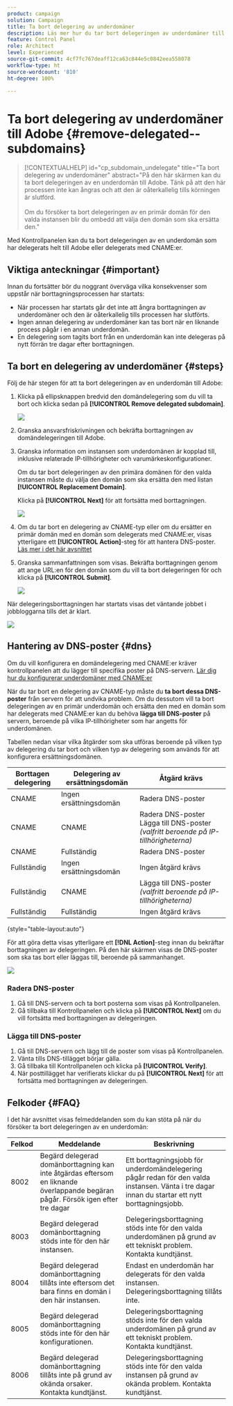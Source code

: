 ```yaml
---
product: campaign
solution: Campaign
title: Ta bort delegering av underdomäner
description: Läs mer hur du tar bort delegeringen av underdomäner till Adobe.
feature: Control Panel
role: Architect
level: Experienced
source-git-commit: 4cf7fc767deaff12ca63c844e5c0842eea558078
workflow-type: ht
source-wordcount: '810'
ht-degree: 100%

---
```


# Ta bort delegering av underdomäner till Adobe {#remove-delegated--subdomains}

>[!CONTEXTUALHELP]
>id="cp_subdomain_undelegate"
>title="Ta bort delegering av underdomäner"
>abstract="På den här skärmen kan du ta bort delegeringen av en underdomän till Adobe. Tänk på att den här processen inte kan ångras och att den är oåterkallelig tills körningen är slutförd.<br><br>Om du försöker ta bort delegeringen av en primär domän för den valda instansen blir du ombedd att välja den domän som ska ersätta den."

Med Kontrollpanelen kan du ta bort delegeringen av en underdomän som har delegerats helt till Adobe eller delegerats med CNAME:er.

## Viktiga anteckningar {#important}

Innan du fortsätter bör du noggrant överväga vilka konsekvenser som uppstår när borttagningsprocessen har startats:

* När processen har startats går det inte att ångra borttagningen av underdomäner och den är oåterkallelig tills processen har slutförts.
* Ingen annan delegering av underdomäner kan tas bort när en liknande process pågår i en annan underdomän.
* En delegering som tagits bort från en underdomän kan inte delegeras på nytt förrän tre dagar efter borttagningen.

## Ta bort en delegering av underdomäner {#steps}

Följ de här stegen för att ta bort delegeringen av en underdomän till Adobe:

1. Klicka på ellipsknappen bredvid den domändelegering som du vill ta bort och klicka sedan på **[!UICONTROL Remove delegated subdomain]**.

   ![](assets/undelegate-subdomain.png)

1. Granska ansvarsfriskrivningen och bekräfta borttagningen av domändelegeringen till Adobe.

1. Granska information om instansen som underdomänen är kopplad till, inklusive relaterade IP-tillhörigheter och varumärkeskonfigurationer.

   Om du tar bort delegeringen av den primära domänen för den valda instansen måste du välja den domän som ska ersätta den med listan **[!UICONTROL Replacement Domain]**.

   Klicka på **[!UICONTROL Next]** för att fortsätta med borttagningen.

   ![](assets/undelegate-subdomain-details.png)

1. Om du tar bort en delegering av CNAME-typ eller om du ersätter en primär domän med en domän som delegerats med CNAME:er, visas ytterligare ett **[!UICONTROL Action]**-steg för att hantera DNS-poster. [Läs mer i det här avsnittet](#dns)

1. Granska sammanfattningen som visas. Bekräfta borttagningen genom att ange URL:en för den domän som du vill ta bort delegeringen för och klicka på **[!UICONTROL Submit]**.

   ![](assets/undelegate-submit.png)

När delegeringsborttagningen har startats visas det väntande jobbet i jobbloggarna tills det är klart.

![](assets/undelegate-job.png)

## Hantering av DNS-poster {#dns}

Om du vill konfigurera en domändelegering med CNAME:er kräver kontrollpanelen att du lägger till specifika poster på DNS-servern. [Lär dig hur du konfigurerar underdomäner med CNAME:er](setting-up-new-subdomain.md#use-cnames)

När du tar bort en delegering av CNAME-typ måste du **ta bort dessa DNS-poster** från servern för att undvika problem. Om du dessutom vill ta bort delegeringen av en primär underdomän och ersätta den med en domän som har delegerats med CNAME:er kan du behöva **lägga till DNS-poster** på servern, beroende på vilka IP-tillhörigheter som har angetts för underdomänen.

Tabellen nedan visar vilka åtgärder som ska utföras beroende på vilken typ av delegering du tar bort och vilken typ av delegering som används för att konfigurera ersättningsdomänen.

| Borttagen delegering | Delegering av ersättningsdomän | Åtgärd krävs |
|  ---  |  ---  |  ---  |
| CNAME | Ingen ersättningsdomän | Radera DNS-poster |
| CNAME | CNAME | Radera DNS-poster<br/>Lägga till DNS-poster *(valfritt beroende på IP-tillhörigheterna)* |
| CNAME | Fullständig | Radera DNS-poster |
| Fullständig | Ingen ersättningsdomän | Ingen åtgärd krävs |
| Fullständig | CNAME | Lägga till DNS-poster *(valfritt beroende på IP-tillhörigheterna)* |
| Fullständig | Fullständig | Ingen åtgärd krävs |

{style="table-layout:auto"}

För att göra detta visas ytterligare ett **[!DNL Action]**-steg innan du bekräftar borttagningen av delegeringen. På den här skärmen visas de DNS-poster som ska tas bort eller läggas till, beroende på sammanhanget.

![](assets/action-step.png)

### Radera DNS-poster

1. Gå till DNS-servern och ta bort posterna som visas på Kontrollpanelen.
1. Gå tillbaka till Kontrollpanelen och klicka på **[!UICONTROL Next]** om du vill fortsätta med borttagningen av delegeringen.

### Lägga till DNS-poster

1. Gå till DNS-servern och lägg till de poster som visas på Kontrollpanelen.
1. Vänta tills DNS-tillägget börjar gälla.
1. Gå tillbaka till Kontrollpanelen och klicka på **[!UICONTROL Verify]**.
1. När posttillägget har verifierats klickar du på **[!UICONTROL Next]** för att fortsätta med borttagningen av delegeringen.

## Felkoder {#FAQ}

I det här avsnittet visas felmeddelanden som du kan stöta på när du försöker ta bort delegeringen av en underdomän:

| Felkod | Meddelande | Beskrivning |
|  ---  |  ---  |  ---  |
| 8002 | Begärd delegerad domänborttagning kan inte åtgärdas eftersom en liknande överlappande begäran pågår. Försök igen efter tre dagar | Ett borttagningsjobb för underdomändelegering pågår redan för den valda instansen. Vänta i tre dagar innan du startar ett nytt borttagningsjobb. |
| 8003 | Begärd delegerad domänborttagning stöds inte för den här instansen. | Delegeringsborttagning stöds inte för den valda underdomänen på grund av ett tekniskt problem. Kontakta kundtjänst. |
| 8004 | Begärd delegerad domänborttagning tillåts inte eftersom det bara finns en domän i den här instansen. | Endast en underdomän har delegerats för den valda instansen. Delegeringsborttagning tillåts inte. |
| 8005 | Begärd delegerad domänborttagning stöds inte för den här konfigurationen. | Delegeringsborttagning stöds inte för den valda underdomänen på grund av ett tekniskt problem. Kontakta kundtjänst. |
| 8006 | Begärd delegerad domänborttagning tillåts inte på grund av okända orsaker. Kontakta kundtjänst. | Delegeringsborttagning stöds inte för den valda instansen på grund av okända problem. Kontakta kundtjänst. |
